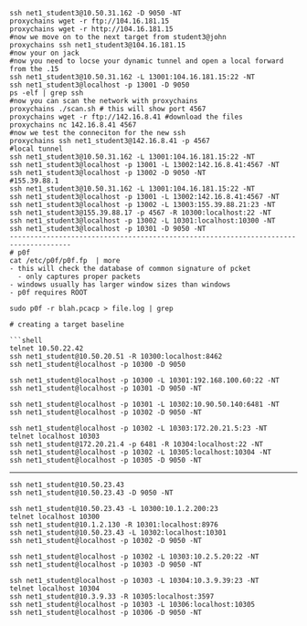 ```shell
ssh net1_student3@10.50.31.162 -D 9050 -NT
proxychains wget -r ftp://104.16.181.15
proxychains wget -r http://104.16.181.15
#now we move on to the next target from student3@john
proxychains ssh net1_student3@104.16.181.15
#now your on jack
#now you need to locse your dynamic tunnel and open a local forward from the .15
ssh net1_student3@10.50.31.162 -L 13001:104.16.181.15:22 -NT
ssh net1_student3@localhost -p 13001 -D 9050
ps -elf | grep ssh
#now you can scan the network with proxychains
proxychains ./scan.sh # this will show port 4567
proxychains wget -r ftp://142.16.8.41 #download the files
proxychains nc 142.16.8.41 4567
#now we test the conneciton for the new ssh
proxychains ssh net1_student3@142.16.8.41 -p 4567
#local tunnel
ssh net1_student3@10.50.31.162 -L 13001:104.16.181.15:22 -NT
ssh net1_student3@localhost -p 13001 -L 13002:142.16.8.41:4567 -NT
ssh net1_student3@localhost -p 13002 -D 9050 -NT
#155.39.88.1
ssh net1_student3@10.50.31.162 -L 13001:104.16.181.15:22 -NT
ssh net1_student3@localhost -p 13001 -L 13002:142.16.8.41:4567 -NT
ssh net1_student3@localhost -p 13002 -L 13003:155.39.88.21:23 -NT
ssh net1_student3@155.39.88.17 -p 4567 -R 10300:localhost:22 -NT
ssh net1_student3@localhost -p 13002 -L 10301:localhost:10300 -NT
ssh net1_student3@localhost -p 10301 -D 9050 -NT
-------------------------------------------------------------------------------------
# p0f
cat /etc/p0f/p0f.fp  | more
- this will check the database of common signature of pcket
  - only captures proper packets
- windows usually has larger window sizes than windows
- p0f requires ROOT

sudo p0f -r blah.pcacp > file.log | grep 

# creating a target baseline

```shell
telnet 10.50.22.42
ssh net1_student@10.50.20.51 -R 10300:localhost:8462
ssh net1_student@localhost -p 10300 -D 9050

ssh net1_student@localhost -p 10300 -L 10301:192.168.100.60:22 -NT
ssh net1_student@localhost -p 10301 -D 9050 -NT

ssh net1_student@localhost -p 10301 -L 10302:10.90.50.140:6481 -NT
ssh net1_student@localhost -p 10302 -D 9050 -NT

ssh net1_student@localhost -p 10302 -L 10303:172.20.21.5:23 -NT
telnet localhost 10303
ssh net1_student@172.20.21.4 -p 6481 -R 10304:localhost:22 -NT
ssh net1_student@localhost -p 10302 -L 10305:localhost:10304 -NT
ssh net1_student@localhost -p 10305 -D 9050 -NT
```
-------------------------------------------------------------------------------------
```shell
ssh net1_student@10.50.23.43
ssh net1_student@10.50.23.43 -D 9050 -NT

ssh net1_student@10.50.23.43 -L 10300:10.1.2.200:23
telnet localhost 10300
ssh net1_student@10.1.2.130 -R 10301:localhost:8976
ssh net1_student@10.50.23.43 -L 10302:localhost:10301
ssh net1_student@localhost -p 10302 -D 9050 -NT

ssh net1_student@localhost -p 10302 -L 10303:10.2.5.20:22 -NT
ssh net1_student@localhost -p 10303 -D 9050 -NT

ssh net1_student@localhost -p 10303 -L 10304:10.3.9.39:23 -NT
telnet localhost 10304 
ssh net1_student@10.3.9.33 -R 10305:localhost:3597
ssh net1_student@localhost -p 10303 -L 10306:localhost:10305
ssh net1_student@localhost -p 10306 -D 9050 -NT


```
